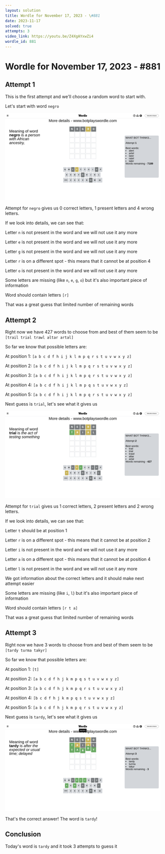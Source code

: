 ```yaml
---
layout: solution
title: Wordle for November 17, 2023 - \#881
date: 2023-11-17
solved: true
attempts: 3
video_link: https://youtu.be/Z4XgAYxwZi4
wordle_id: 881
---
```


# Wordle for November 17, 2023 - \#881

## Attempt 1

This is the first attempt and we'll choose a random word to start with.

Let's start with word `negro`

![Attempt 1](2023-11-17/attempt-1.png)

Attempt for `negro` gives us 0 correct letters, 1 present letters and 4 wrong letters.

If we look into details, we can see that:

Letter `n` is not present in the word and we will not use it any more

Letter `e` is not present in the word and we will not use it any more

Letter `g` is not present in the word and we will not use it any more

Letter `r` is on a different spot - this means that it cannot be at position 4

Letter `o` is not present in the word and we will not use it any more

Some letters are missing (like `n`, `e`, `g`, `o`) but it's also important piece of information

Word should contain letters `[r]`

That was a great guess that limited number of remaining words



## Attempt 2

Right now we have 427 words to choose from and best of them seem to be `[trail trial trawl altar artal]`

So far we know that possible letters are:

At position 1: `[a b c d f h i j k l m p q r s t u v w x y z]`

At position 2: `[a b c d f h i j k l m p q r s t u v w x y z]`

At position 3: `[a b c d f h i j k l m p q r s t u v w x y z]`

At position 4: `[a b c d f h i j k l m p q s t u v w x y z]`

At position 5: `[a b c d f h i j k l m p q r s t u v w x y z]`

Next guess is `trial`, let's see what it gives us

![Attempt 2](2023-11-17/attempt-2.png)

Attempt for `trial` gives us 1 correct letters, 2 present letters and 2 wrong letters.

If we look into details, we can see that:

Letter `t` should be at position 1

Letter `r` is on a different spot - this means that it cannot be at position 2

Letter `i` is not present in the word and we will not use it any more

Letter `a` is on a different spot - this means that it cannot be at position 4

Letter `l` is not present in the word and we will not use it any more

We got information about the correct letters and it should make next attempt easier

Some letters are missing (like `i`, `l`) but it's also important piece of information

Word should contain letters `[r t a]`

That was a great guess that limited number of remaining words



## Attempt 3

Right now we have 3 words to choose from and best of them seem to be `[tardy turma takyr]`

So far we know that possible letters are:

At position 1: `[t]`

At position 2: `[a b c d f h j k m p q s t u v w x y z]`

At position 3: `[a b c d f h j k m p q r s t u v w x y z]`

At position 4: `[b c d f h j k m p q s t u v w x y z]`

At position 5: `[a b c d f h j k m p q r s t u v w x y z]`

Next guess is `tardy`, let's see what it gives us

![Attempt 3](2023-11-17/attempt-3.png)

That's the correct answer! The word is `tardy`!

## Conclusion

Today's word is `tardy` and it took 3 attempts to guess it

